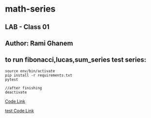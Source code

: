 # math-series
## LAB - Class 01
## Author: Rami Ghanem

## to run fibonacci,lucas,sum_series test series:

    source env/bin/activate
    pip install -r requirements.txt
    pytest

    //after finishing 
    deactivate

[Code Link](./series.py)

[test Code Link](./tests/test_series.py)

